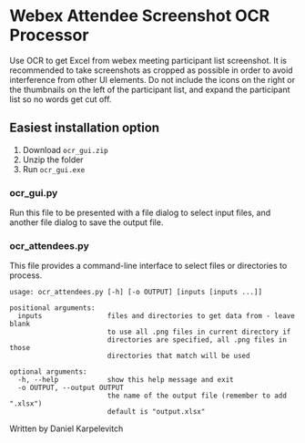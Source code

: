 # Webex Attendee Screenshot OCR Processor
Use OCR to get Excel from webex meeting participant list screenshot. It is
recommended to take screenshots as cropped as possible in order to avoid
interference from other UI elements. Do not include the icons on the right or
the thumbnails on the left of the participant list, and expand the participant
list so no words get cut off.
## Easiest installation option
   1. Download `ocr_gui.zip`
   2. Unzip the folder
   3. Run `ocr_gui.exe` 
### ocr_gui.py
Run this file to be presented with a file dialog to select input files, and another file dialog to save the output file.
### ocr_attendees.py
This file provides a command-line interface to select files or directories to process.
```
usage: ocr_attendees.py [-h] [-o OUTPUT] [inputs [inputs ...]]

positional arguments:
  inputs                files and directories to get data from - leave blank
                        to use all .png files in current directory if
                        directories are specified, all .png files in those
                        directories that match will be used

optional arguments:
  -h, --help            show this help message and exit
  -o OUTPUT, --output OUTPUT
                        the name of the output file (remember to add ".xlsx")
                        default is "output.xlsx"
```
Written by Daniel Karpelevitch
